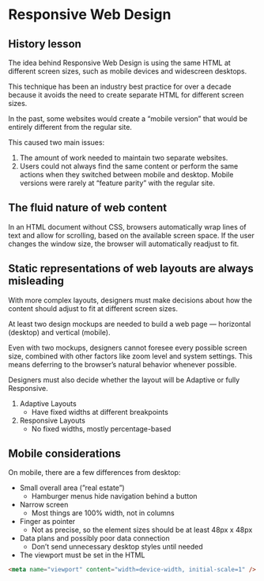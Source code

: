 # Responsive Web Design

## History lesson

The idea behind Responsive Web Design is using the same HTML at different screen sizes, such as mobile devices and widescreen desktops.

This technique has been an industry best practice for over a decade because it avoids the need to create separate HTML for different screen sizes.

In the past, some websites would create a “mobile version” that would be entirely different from the regular site.

This caused two main issues:

1. The amount of work needed to maintain two separate websites.
2. Users could not always find the same content or perform the same actions when they switched between mobile and desktop. Mobile versions were rarely at “feature parity” with the regular site.

## The fluid nature of web content

In an HTML document without CSS, browsers automatically wrap lines of text and allow for scrolling, based on the available screen space. If the user changes the window size, the browser will automatically readjust to fit.

## Static representations of web layouts are always misleading

With more complex layouts, designers must make decisions about how the content should adjust to fit at different screen sizes.

At least two design mockups are needed to build a web page — horizontal (desktop) and vertical (mobile).

Even with two mockups, designers cannot foresee every possible screen size, combined with other factors like zoom level and system settings. This means deferring to the browser’s natural behavior whenever possible.

Designers must also decide whether the layout will be Adaptive or fully Responsive.

1. Adaptive Layouts
   - Have fixed widths at different breakpoints
2. Responsive Layouts
   - No fixed widths, mostly percentage-based

## Mobile considerations

On mobile, there are a few differences from desktop:

- Small overall area (”real estate”)
  - Hamburger menus hide navigation behind a button
- Narrow screen
  - Most things are 100% width, not in columns
- Finger as pointer
  - Not as precise, so the element sizes should be at least 48px x 48px
- Data plans and possibly poor data connection
  - Don’t send unnecessary desktop styles until needed
- The viewport must be set in the HTML

```html
<meta name="viewport" content="width=device-width, initial-scale=1" />
```
